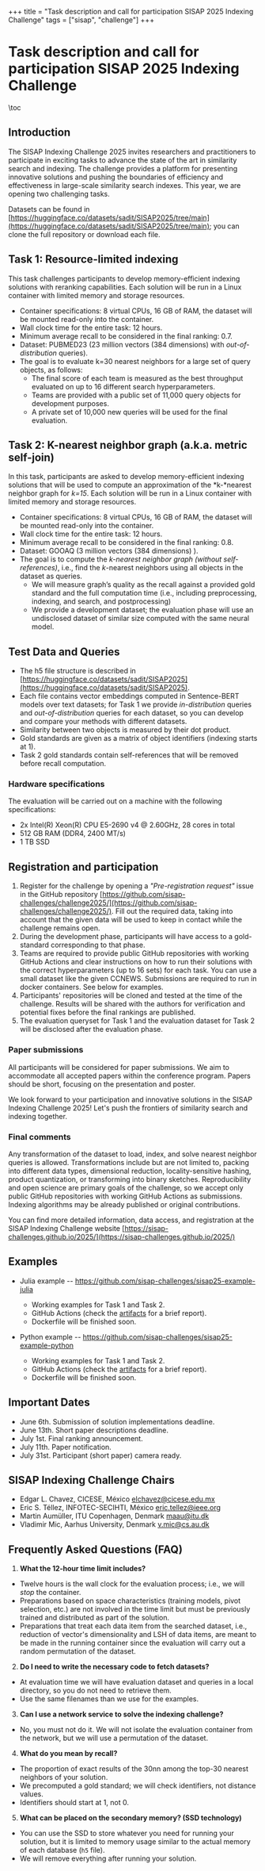 +++
title = "Task description and call for participation SISAP 2025 Indexing Challenge"
tags = ["sisap", "challenge"]
+++


# Task description and call for participation SISAP 2025 Indexing Challenge
\toc

## Introduction
The SISAP Indexing Challenge 2025 invites researchers and practitioners to participate in exciting tasks to advance the state of the art in similarity search and indexing. The challenge provides a platform for presenting innovative solutions and pushing the boundaries of efficiency and effectiveness in large-scale similarity search indexes. This year, we are opening two challenging tasks.

Datasets can be found in [https://huggingface.co/datasets/sadit/SISAP2025/tree/main](https://huggingface.co/datasets/sadit/SISAP2025/tree/main); you can clone the full repository or download each file.

## Task 1: Resource-limited indexing

This task challenges participants to develop memory-efficient indexing solutions with reranking capabilities. Each solution will be run in a Linux container with limited memory and storage resources.

- Container specifications: 8 virtual CPUs, 16 GB of RAM, the dataset will be mounted read-only into the container.  
- Wall clock time for the entire task: 12 hours.  
- Minimum average recall to be considered in the final ranking: 0.7.  
- Dataset: PUBMED23 (23 million vectors (384 dimensions) with *out-of-distribution* queries).  
- The goal is to evaluate k=30 nearest neighbors for a large set of query objects, as follows:  
  - The final score of each team is measured as the best throughput evaluated on up to 16 different search hyperparameters.  
  - Teams are provided with a public set of 11,000 query objects for development purposes.  
  - A private set of 10,000 new queries will be used for the final evaluation. 

## Task 2: K-nearest neighbor graph (a.k.a. metric self-join)
In this task, participants are asked to develop memory-efficient indexing solutions that will be used to compute an approximation of the *k-*nearest neighbor graph for *k=15*. Each solution will be run in a Linux container with limited memory and storage resources.

- Container specifications: 8 virtual CPUs, 16 GB of RAM, the dataset will be mounted read-only into the container.  
- Wall clock time for the entire task: 12 hours.  
- Minimum average recall to be considered in the final ranking: 0.8.  
- Dataset: GOOAQ (3 million vectors (384 dimensions) ).  
- The goal is to compute the *k-nearest neighbor graph (without self-references)*, i.e., find the *k*\-nearest neighbors using all objects in the dataset as queries.  
  - We will measure graph’s quality as the recall against a provided gold standard and the full computation time (i.e., including preprocessing, indexing, and search, and postprocessing)  
  - We provide a development dataset; the evaluation phase will use an undisclosed dataset of similar size computed with the same neural model.

## Test Data and Queries

- The h5 file structure is described in [https://huggingface.co/datasets/sadit/SISAP2025](https://huggingface.co/datasets/sadit/SISAP2025).  
- Each file contains vector embeddings computed in Sentence-BERT models over text datasets; for Task 1 we provide *in-distribution* queries and *out-of-distribution* queries for each dataset, so you can develop and compare your methods with different datasets.  
- Similarity between two objects is measured by their dot product.  
- Gold standards are given as a matrix of object identifiers (indexing starts at 1).  
- Task 2 gold standards contain self-references that will be removed before recall computation.

### Hardware specifications

The evaluation will be carried out on a machine with the following specifications:

- 2x Intel(R) Xeon(R) CPU E5-2690 v4 @ 2.60GHz, 28 cores in total  
- 512 GB RAM (DDR4, 2400 MT/s)  
- 1 TB SSD 

## Registration and participation

1. Register for the challenge by opening a *"Pre-registration request"* issue in the GitHub repository [https://github.com/sisap-challenges/challenge2025/](https://github.com/sisap-challenges/challenge2025/). Fill out the required data, taking into account that the given data will be used to keep in contact while the challenge remains open.  
2. During the development phase, participants will have access to a gold-standard corresponding to that phase.  
3. Teams are required to provide public GitHub repositories with working GitHub Actions and clear instructions on how to run their solutions with the correct hyperparameters (up to 16 sets) for each task. You can use a small dataset like the given CCNEWS. Submissions are required to run in docker containers. See below for examples.
4. Participants' repositories will be cloned and tested at the time of the challenge. Results will be shared with the authors for verification and potential fixes before the final rankings are published.  
5. The evaluation queryset for Task 1 and the evaluation dataset for Task 2 will be disclosed after the evaluation phase.

### Paper submissions

All participants will be considered for paper submissions. We aim to accommodate all accepted papers within the conference program. Papers should be short, focusing on the presentation and poster.

We look forward to your participation and innovative solutions in the SISAP Indexing Challenge 2025\! Let's push the frontiers of similarity search and indexing together.

### Final comments

Any transformation of the dataset to load, index, and solve nearest neighbor queries is allowed. Transformations include but are not limited to, packing into different data types, dimensional reduction, locality-sensitive hashing, product quantization, or transforming into binary sketches. Reproducibility and open science are primary goals of the challenge, so we accept only public GitHub repositories with working GitHub Actions as submissions. Indexing algorithms may be already published or original contributions.

You can find more detailed information, data access, and registration at the SISAP Indexing Challenge website [https://sisap-challenges.github.io/2025/](https://sisap-challenges.github.io/2025/)

## Examples

- Julia example -- <https://github.com/sisap-challenges/sisap25-example-julia>
  - Working examples for Task 1 and Task 2.
  - GitHub Actions (check the [artifacts](https://github.com/sisap-challenges/sisap25-example-julia/actions/runs/13662636806) for a brief report).
  - Dockerfile will be finished soon.

- Python example -- <https://github.com/sisap-challenges/sisap25-example-python>
  - Working examples for Task 1 and Task 2.
  - GitHub Actions (check the [artifacts](https://github.com/sisap-challenges/sisap25-example-python/actions/runs/13922634862) for a brief report).
  - Dockerfile will be finished soon.

## Important Dates

- June 6th. Submission of solution implementations deadline.  
- June 13th. Short paper descriptions deadline.  
- July 1st. Final ranking announcement.  
- July 11th. Paper notification.  
- July 31st. Participant (short paper) camera ready.

## SISAP Indexing Challenge Chairs

- Edgar L. Chavez, CICESE, México <elchavez@cicese.edu.mx>  
- Eric S. Téllez, INFOTEC-SECIHTI, México <eric.tellez@ieee.org>  
- Martin Aumüller, ITU Copenhagen, Denmark <maau@itu.dk>  
- Vladimir Mic, Aarhus University, Denmark <v.mic@cs.au.dk>


## Frequently Asked Questions (FAQ)

1. **What the 12-hour time limit includes?**
 - Twelve hours is the wall clock for the evaluation process; i.e., we will _stop_ the container.
 - Preparations based on space characteristics (training models, pivot selection, etc.) are not involved in the time limit but must be previously trained and distributed as part of the solution.
 - Preparations that treat each data item from the searched dataset, i.e., reduction of vector's dimensionality and LSH of data items, are meant to be made in the running container since the evaluation will carry out a random permutation of the dataset.

<!--2. **Can I use precomputed models in my pipeline to avoid increasing the indexing time?**
  - Yes, you can do it. However, your solution will be run in a limited container; we do not garantize fast access to the network; 
    also, as we announced, we will change the query set.
  -->
2. **Do I need to write the necessary code to fetch datasets?**
  - At evaluation time we will have evaluation dataset and queries in a local directory, so you do not need to retrieve them.
  - Use the same filenames than we use for the examples.
3. **Can I use a network service to solve the indexing challenge?**
  - No, you must not do it. We will not isolate the evaluation container from the network, but we will use a permutation of the dataset.
4. **What do you mean by recall?**
  - The proportion of exact results of the $30$nn among the top-30 nearest neighbors of your solution.
  - We precomputed a gold standard; we will check identifiers, not distance values.
  - Identifiers should start at 1, not 0.
5. **What can be placed on the secondary memory? (SSD technology)**
  - You can use the SSD to store whatever you need for running your solution, but it is limited to memory usage similar to the actual memory of each database (`h5` file).
  - We will remove everything after running your solution. 
